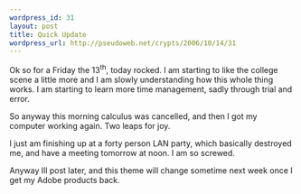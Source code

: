 ```yaml
--- 
wordpress_id: 31
layout: post
title: Quick Update
wordpress_url: http://pseudoweb.net/crypts/2006/10/14/31
---
```

Ok so for a Friday the 13<sup>th</sup>, today rocked. I am starting to like the college scene a little more and I am slowly understanding how this whole thing works. I am starting to learn more time management, sadly through trial and error.

So anyway this morning calculus was cancelled, and then I got my computer working again. Two leaps for joy.

I just am finishing up at a forty person LAN party, which basically destroyed me, and have a meeting tomorrow at noon. I am so screwed.

Anyway Ill post later, and this theme will change sometime next week once I get my Adobe products back.

